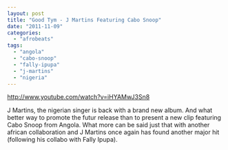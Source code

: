 ```yaml
---
layout: post
title: "Good Tym - J Martins Featuring Cabo Snoop"
date: "2011-11-09"
categories: 
  - "afrobeats"
tags: 
  - "angola"
  - "cabo-snoop"
  - "fally-ipupa"
  - "j-martins"
  - "nigeria"
---
```


http://www.youtube.com/watch?v=iHYAMwJ3Sn8

J Martins, the nigerian singer is back with a brand new album. And what better way to promote the futur release than to present a new clip featuring Cabo Snoop from Angola. What more can be said just that with another african collaboration and J Martins once again has found another major hit (following his collabo with Fally Ipupa).
